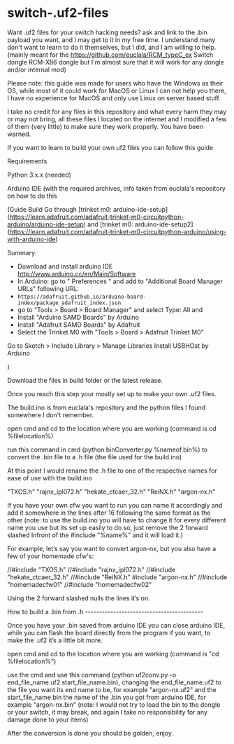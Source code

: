# switch-.uf2-files
Want .uf2 files for your switch hacking needs? ask and link to the .bin payload you want, and I may get to it in my free time. I understand many don't want to learn to do it themselves, but I did, and I am willing to help. (mainly meant for the https://github.com/euclala/RCM_typeC_ex Switch dongle RCM-X86 dongle but I'm almost sure that it will work for any dongle and/or internal mod)

Please note: this guide was made for users who have the Windows as their OS, while most of it could work for MacOS or Linux I can not help you there, I have no experience for MacOS and only use Linux on server based stuff.

I take no credit for any files in this repository and what every harm they may or may not bring, all these files I located on the internet and I modified a few of them (very little) to make sure they work properly. You have been warned.

If you want to learn to build your own uf2 files you can follow this guide

Requirements

Python 3.x.x (needed)

Arduino IDE (with the required archives, info taken from euclala's repository on how to do this

(Guide
Build 
Go through [trinket m0: arduino-ide-setup] (https://learn.adafruit.com/adafruit-trinket-m0-circuitpython-arduino/arduino-ide-setup) and [trinket m0: arduino-ide-setup2] (https://learn.adafruit.com/adafruit-trinket-m0-circuitpython-arduino/using-with-arduino-ide)

Summary:
* Download and install arduino IDE http://www.arduino.cc/en/Main/Software
* In Arduino: go to " Preferences " and add to "Additional Board Manager URLs" following URL:
*  `https://adafruit.github.io/arduino-board-index/package_adafruit_index.json`
* go to "Tools > Board > Board Manager" and select Type: All and
* Install "Arduino SAMD Boards" by Arduino 
* Install "Adafruit SAMD Boards" by Adafruit 
* Select the Trinket M0 with "Tools > Board > Adafruit Trinket M0"

Go to Sketch > Include Library > Manage Libraries
Install USBHOst by Arduino

)

Download the files in build folder or the latest release.

Once you reach this step your mostly set up to make your own .uf2 files.

The build.ino is from euclala's repository and the python files I found somewhere I don't remember.

open cmd and cd to the location where you are working
(command is cd %filelocation%)

run this command in cmd (python binConverter.py %nameof.bin%) to convert the .bin file to a .h file (the file used for the build.ino)

At this point I would rename the .h file to one of the respective names for ease of use with the build.ino

  "TXOS.h"
  "rajnx_ipl072.h"
  "hekate_ctcaer_32.h"
  "ReiNX.h"
  "argon-nx.h"
  
If you have your own cfw you want to run you can name it accordingly and add it somewhere in the lines after 16 following the same format as the other (note: to use the build.ino you will have to change it for every different name you use but its set up easily to do so, just remove the 2 forward slashed Infront of the #include "%name%" and it will load it.)

For example, let’s say you want to convert argon-nx, but you also have a few of your homemade cfw's:

  //#include "TXOS.h"
  //#include "rajnx_ipl072.h"
  //#include "hekate_ctcaer_32.h"
  //#include "ReiNX.h"
  #include "argon-nx.h"
  //#include "homemadecfw01"
  //#include "homemadecfw02"

Using the 2 forward slashed nulls the lines it’s on.

How to build a .bin from .h ------------------------------------------

Once you have your .bin saved from arduino IDE you can close arduino IDE, while you can flash the board directly from the program if you want, to make the .uf2 it’s a little bit more.

open cmd and cd to the location where you are working
(command is "cd %filelocation%")

use the cmd and use this command (python uf2conv.py -o end_file_name.uf2 start_file_name.bin), changing the end_file_name.uf2 to the file you want its end name to be, for example "argon-nx.uf2" and the start_file_name.bin the name of the .bin you got from arduino IDE, for example "argon-nx.bin" (note: I would not try to load the bin to the dongle or your switch, it may break, and again I take no responsibility for any damage done to your items)

After the conversion is done you should be golden, enjoy.




